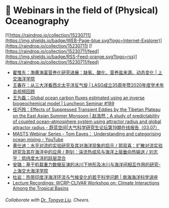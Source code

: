 # 🌊 Webinars in the field of (Physical) Oceanography

[![https://raindrop.io/collection/15230711](https://img.shields.io/badge/WEB-Page-blue.svg?logo=Internet-Explorer)](https://raindrop.io/collection/15230711) [![https://raindrop.io/collection/15230711/feed](https://img.shields.io/badge/RSS-Feed-orange.svg?logo=rss)](https://raindrop.io/collection/15230711/feed)

<!-- BLOG-POST-LIST:START -->
- [翟惟东：渤黄海富营养化研究进展：缺氧、酸化、营养盐来源、动态变化 | 上交海洋学院](https://mp.weixin.qq.com/s/xgkHfZ44N97t5xXtIBcOvg)
- [王春在：从三大洋看西北太平洋反气旋 | LASG成立35周年暨2020年度学术年会视频回顾](https://mp.weixin.qq.com/s/GJI5tkJ8wTLVlCKwQhcWHA)
- [王为磊：Global ocean carbon fluxes estimated using an inverse biogeochemical model | Luncheon Seminar #189](https://mp.weixin.qq.com/s/bJd7_LFtAMdAgBdjxv7FvQ)
- [任巧玲：Effects of Suppressed Transient Eddies by the Tibetan Plateau on the East Asian Summer Monsoon | 赵浩然：A study of predictability of coupled ocean–atmosphere system using attractor radius and global attractor radius - 蔚蓝空间|大气科学研究生论坛第19期在线报告（03.07）](https://mp.weixin.qq.com/s/nAnigVQ-zwULEleen7YxsQ)
- [MASTS Webinar Series - Tom Eaves： Understanding and categorising ocean mixing - YouTube](https://www.youtube.com/watch?v=Aon53w_PzWE)
- [黄仕迪：水平对流的实验研究及其对海洋现象的启示 / 郭双喜：扩散对流实验研究及其在海洋中的应用 / 荆钊：湍流热成风与海洋上层垂向热输送 / 刘志宇：低纬度大洋的跃层混合](https://i.loli.net/2021/03/02/zZv1QPeuhsHqDAL.jpg)
- [安璐：基于机载重力数据反演的冰川下地形及冰川与海洋间相互作用的研究-上海交大海洋学院](https://soo.sjtu.edu.cn/index_xsbg/4683.html)
- [杜岩：热带印度洋海洋环流与气候变化的若干科学问题 | 南海海洋科学讲座](https://ocean.sustech.edu.cn/views/details_lecture.html?id=328&na=%E5%AD%A6%E6%9C%AF%E8%AE%B2%E5%BA%A7)
- [Lecture Recordings: WCRP-CLIVAR Workshop on: Climate Interactions Among the Tropical Basins](https://www.clivar.org/wcrp-clivar-workshop-climate-interactions-among-tropical-basins-24th-%E2%80%93-26th-february-2021-online)
<!-- BLOG-POST-LIST:END -->

###### Collaborate with [Dr. Tongya Liu](https://liutongya.github.io/). Cheers.
